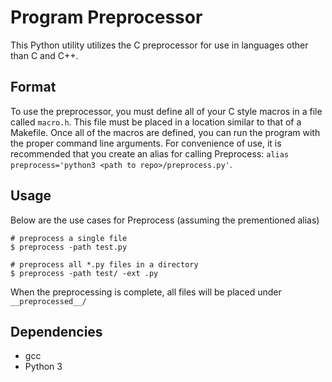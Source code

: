 # Program Preprocessor
This Python utility utilizes the C preprocessor for use in languages other than C and C++.
## Format
To use the preprocessor, you must define all of your C style macros in a file called `macro.h`. This file must be placed in a location similar to that of a Makefile. Once all of the macros are defined, you can run the program with the proper command line arguments. For convenience of use, it is recommended that you create an alias for calling Preprocess: `alias preprocess='python3 <path to repo>/preprocess.py'`.
## Usage
Below are the use cases for Preprocess (assuming the prementioned alias)
```
# preprocess a single file
$ preprocess -path test.py

# preprocess all *.py files in a directory
$ preprocess -path test/ -ext .py
```
When the preprocessing is complete, all files will be placed under `__preprocessed__/`
## Dependencies
* gcc
* Python 3